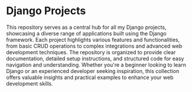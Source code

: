 # Django Projects

This repository serves as a central hub for all my Django projects, showcasing a diverse range of applications built using the Django framework. Each project highlights various features and functionalities, from basic CRUD operations to complex integrations and advanced web development techniques. The repository is organized to provide clear documentation, detailed setup instructions, and structured code for easy navigation and understanding. Whether you're a beginner looking to learn Django or an experienced developer seeking inspiration, this collection offers valuable insights and practical examples to enhance your web development skills.
